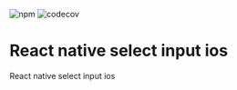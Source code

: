 ![npm](https://img.shields.io/npm/v/@txo/react-native-select-input-ios)
![codecov](https://img.shields.io/codecov/c/github/txo/react-native-select-input-ios)
# React native select input ios #

React native select input ios
